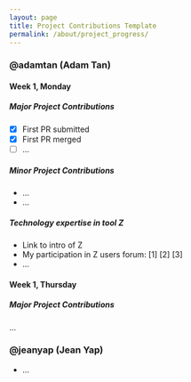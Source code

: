 ```yaml
---
layout: page
title: Project Contributions Template
permalink: /about/project_progress/
---
```


### @adamtan (Adam Tan)
#### Week 1, Monday
##### Major Project Contributions

 * [x] First PR submitted
 * [x] First PR merged
 * [ ] ...

##### Minor Project Contributions

 * ...
 * ...

##### Technology expertise in tool Z

 * Link to intro of Z
 * My participation in Z users forum: [1] [2] [3]
 * ...

#### Week 1, Thursday
##### Major Project Contributions

...

### @jeanyap (Jean Yap)
 * ...

